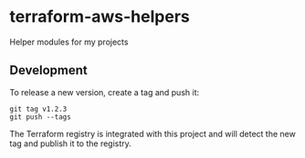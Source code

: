 # terraform-aws-helpers
Helper modules for my projects

## Development
To release a new version, create a tag and push it:

```
git tag v1.2.3
git push --tags
```
The Terraform registry is integrated with this project and will detect the new tag and publish it to the registry.
